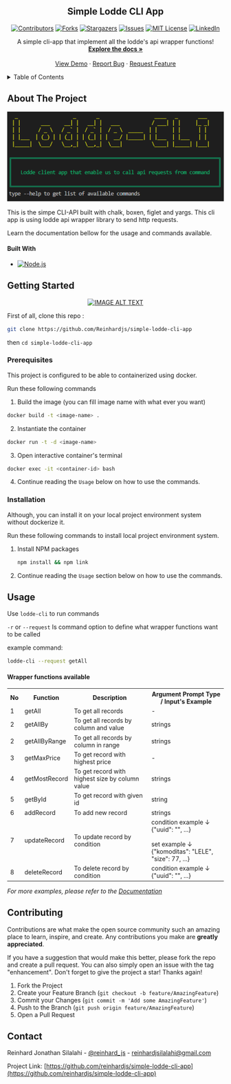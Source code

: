<a name="readme-top"></a>

<!-- PROJECT LOGO -->
<br />
<div align="center">

  <h2 align="center">Simple Lodde CLI App</h2>
  
  <!-- PROJECT SHIELDS -->
  [![Contributors][contributors-shield]][contributors-url]
  [![Forks][forks-shield]][forks-url]
  [![Stargazers][stars-shield]][stars-url]
  [![Issues][issues-shield]][issues-url]
  [![MIT License][license-shield]][license-url]
  [![LinkedIn][linkedin-shield]][linkedin-url]
  
  <p align="center">
    A simple cli-app that implement all the lodde's api wrapper functions!
    <br />
    <a href="https://github.com/reinhardjs/simple-lodde-cli-app"><strong>Explore the docs »</strong></a>
    <br />
    <br />
    <a href="https://github.com/reinhardjs/simple-lodde-cli-app">View Demo</a>
    ·
    <a href="https://github.com/reinhardjs/simple-lodde-cli-app">Report Bug</a>
    ·
    <a href="https://github.com/reinhardjs/simple-lodde-cli-app">Request Feature</a>
  </p>
</div>



<!-- TABLE OF CONTENTS -->
<details>
  <summary>Table of Contents</summary>
  <ol>
    <li>
      <a href="#about-the-project">About The Project</a>
      <ul>
        <li><a href="#built-with">Built With</a></li>
      </ul>
    </li>
    <li>
      <a href="#getting-started">Getting Started</a>
      <ul>
        <li><a href="#prerequisites">Prerequisites</a></li>
        <li><a href="#installation">Installation</a></li>
      </ul>
    </li>
    <li><a href="#usage">Usage</a></li>
    <li><a href="#contributing">Contributing</a></li>
  </ol>
</details>



<!-- ABOUT THE PROJECT -->
## About The Project
<p align="center">
  <img width="700" src="https://github.com/Reinhardjs/simple-lodde-cli-app/raw/main/images/screenshot.png" alt="cli output"/>
</p>

This is the simpe CLI-API built with chalk, boxen, figlet and yargs.
This cli app is using lodde api wrapper library to send http requests.

Learn the documentation bellow for the usage and commands available.



#### Built With

* [![Node.js][Node.js]][Node.js-url]



<!-- GETTING STARTED -->
## Getting Started

<div align="center">
  <a href="https://www.youtube.com/watch?v=AHEARo_5pko"><img src="https://img.youtube.com/vi/AHEARo_5pko/0.jpg" alt="IMAGE ALT TEXT"></a>
</div>

First of all, clone this repo :
```sh
git clone https://github.com/Reinhardjs/simple-lodde-cli-app
```

then `cd simple-lodde-cli-app`

### Prerequisites

This project is configured to be able to containerized using docker. 

Run these following commands

1. Build the image (you can fill image name with what ever you want)
```sh
docker build -t <image-name> .
```

2. Instantiate the container
```sh
docker run -t -d <image-name>
```

3. Open interactive container's terminal
```sh
docker exec -it <container-id> bash
```

4. Continue reading the `Usage` below on how to use the commands.

### Installation

Although, you can install it on your local project environment system without dockerize it. 

Run these following commands to install local project environment system.

1. Install NPM packages
   ```sh
   npm install && npm link
   ```

2. Continue reading the `Usage` section below on how to use the commands.



<!-- USAGE EXAMPLES -->
## Usage
Use `lodde-cli` to run commands

`-r` or `--request` Is command option to define what wrapper functions want to be called

example command:
```sh
lodde-cli --request getAll
```

#### Wrapper functions available

<table>
<tr>
  <th>No</th>
  <th>Function</th>
  <th>Description</th>
  <th>Argument Prompt Type / Input's Example</th>
</tr>
<tr>
  <td>1</td>
  <td>getAll</td>
  <td>To get all records</td>
  <td>-</td>
</tr>
<tr>
  <td>2</td>
  <td>getAllBy</td>
  <td>To get all records by column and value</td>
  <td>
    strings
  </td>
</tr>
<tr>
  <td>2</td>
  <td>getAllByRange</td>
  <td>To get all records by column in range</td>
  <td>
    strings
  </td>
</tr>
<tr>
  <td>3</td>
  <td>getMaxPrice</td>
  <td>To get record with highest price</td>
  <td>
    -
  </td>
</tr>
<tr>
  <td>4</td>
  <td>getMostRecord</td>
  <td>To get record with highest size by column value</td>
  <td>
    strings
  </td>
</tr>
<tr>
  <td>5</td>
  <td>getById</td>
  <td>To get record with given id</td>
  <td>
    string
  </td>
</tr>
<tr>
  <td>6</td>
  <td>addRecord</td>
  <td>To add new record</td>
  <td>
    strings
  </td>
</tr>
<tr>
  <td>7</td>
  <td>updateRecord</td>
  <td>To update record by condition</td>
  <td>
    condition example ↓ </br>{"uuid": "<id>", ...} </br></br>
    set example ↓ </br>{"komoditas": "LELE", "size": 77, ...}
  </td>
</tr>
<tr>
  <td>8</td>
  <td>deleteRecord</td>
  <td>To delete record by condition</td>
  <td>
    condition example ↓ </br>{"uuid": "<id>", ...} </br>
  </td>
</tr>
</table>

_For more examples, please refer to the [Documentation](https://example.com)_




<!-- CONTRIBUTING -->
## Contributing

Contributions are what make the open source community such an amazing place to learn, inspire, and create. Any contributions you make are **greatly appreciated**.

If you have a suggestion that would make this better, please fork the repo and create a pull request. You can also simply open an issue with the tag "enhancement".
Don't forget to give the project a star! Thanks again!

1. Fork the Project
2. Create your Feature Branch (`git checkout -b feature/AmazingFeature`)
3. Commit your Changes (`git commit -m 'Add some AmazingFeature'`)
4. Push to the Branch (`git push origin feature/AmazingFeature`)
5. Open a Pull Request



<!-- CONTACT -->
## Contact

Reinhard Jonathan Silalahi - [@reinhard_js](https://twitter.com/reinhard_js) - reinhardjsilalahi@gmail.com

Project Link: [https://github.com/reinhardjs/simple-lodde-cli-app](https://github.com/reinhardjs/simple-lodde-cli-app)




<!-- MARKDOWN LINKS & IMAGES -->
<!-- https://www.markdownguide.org/basic-syntax/#reference-style-links -->
[contributors-shield]: https://img.shields.io/github/contributors/reinhardjs/simple-lodde-cli-app.svg?style=for-the-badge
[contributors-url]: https://github.com/reinhardjs/simple-lodde-cli-app/graphs/contributors
[forks-shield]: https://img.shields.io/github/forks/reinhardjs/simple-lodde-cli-app.svg?style=for-the-badge
[forks-url]: https://github.com/reinhardjs/simple-lodde-cli-app/network/members
[stars-shield]: https://img.shields.io/github/stars/reinhardjs/simple-lodde-cli-app.svg?style=for-the-badge
[stars-url]: https://github.com/reinhardjs/simple-lodde-cli-app/stargazers
[issues-shield]: https://img.shields.io/github/issues/reinhardjs/simple-lodde-cli-app.svg?style=for-the-badge
[issues-url]: https://github.com/reinhardjs/simple-lodde-cli-app/issues
[license-shield]: https://img.shields.io/github/license/reinhardjs/simple-lodde-cli-app.svg?style=for-the-badge
[license-url]: https://github.com/reinhardjs/simple-lodde-cli-app/blob/master/LICENSE.txt
[linkedin-shield]: https://img.shields.io/badge/-LinkedIn-black.svg?style=for-the-badge&logo=linkedin&colorB=555
[linkedin-url]: https://linkedin.com/in/reinhardjsilalahi
[product-screenshot]: images/screenshot.png
[Node.js]: https://img.shields.io/npm/v/npm.svg?logo=nodedotjs
[Node.js-url]: https://nodejs.org/
